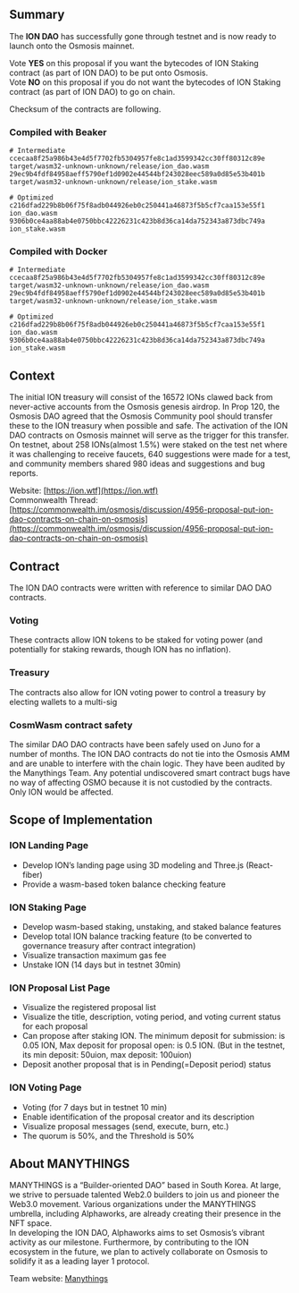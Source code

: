 ## Summary
The **ION DAO** has successfully gone through testnet and is now ready to launch onto the Osmosis mainnet.

Vote **YES** on this proposal if you want the bytecodes of ION Staking contract (as part of ION DAO) to be put onto Osmosis.  
Vote **NO** on this proposal if you do not want the bytecodes of ION Staking contract (as part of ION DAO) to go on chain.

Checksum of the contracts are following.

### Compiled with Beaker
```
# Intermediate
ccecaa8f25a986b43e4d5f7702fb5304957fe8c1ad3599342cc30ff80312c89e  target/wasm32-unknown-unknown/release/ion_dao.wasm
29ec9b4fdf84958aeff5790ef1d0902e44544bf243028eec589a0d85e53b401b  target/wasm32-unknown-unknown/release/ion_stake.wasm

# Optimized
c216dfad229b8b06f75f8adb044926eb0c250441a46873f5b5cf7caa153e55f1  ion_dao.wasm
9306b0ce4aa88ab4e0750bbc42226231c423b8d36ca14da752343a873dbc749a  ion_stake.wasm
```

### Compiled with Docker
```
# Intermediate
ccecaa8f25a986b43e4d5f7702fb5304957fe8c1ad3599342cc30ff80312c89e  target/wasm32-unknown-unknown/release/ion_dao.wasm
29ec9b4fdf84958aeff5790ef1d0902e44544bf243028eec589a0d85e53b401b  target/wasm32-unknown-unknown/release/ion_stake.wasm

# Optimized
c216dfad229b8b06f75f8adb044926eb0c250441a46873f5b5cf7caa153e55f1  ion_dao.wasm
9306b0ce4aa88ab4e0750bbc42226231c423b8d36ca14da752343a873dbc749a  ion_stake.wasm
```

## Context

The initial ION treasury will consist of the 16572 IONs clawed back from never-active accounts from the Osmosis genesis airdrop. In Prop 120, the Osmosis DAO agreed that the Osmosis Community pool should transfer these to the ION treasury when possible and safe. The activation of the ION DAO contracts on Osmosis mainnet will serve as the trigger for this transfer.  
On testnet, about 258 IONs(almost 1.5%) were staked on the test net where it was challenging to receive faucets, 640 suggestions were made for a test, and community members shared 980 ideas and suggestions and bug reports.

Website: [https://ion.wtf](https://ion.wtf)  
Commonwealth Thread: [https://commonwealth.im/osmosis/discussion/4956-proposal-put-ion-dao-contracts-on-chain-on-osmosis](https://commonwealth.im/osmosis/discussion/4956-proposal-put-ion-dao-contracts-on-chain-on-osmosis)

## Contract
The ION DAO contracts were written with reference to similar DAO DAO contracts.

### Voting

These contracts allow ION tokens to be staked for voting power (and potentially for staking rewards, though ION has no inflation).

### Treasury

The contracts also allow for ION voting power to control a treasury by electing wallets to a multi-sig

### CosmWasm contract safety

The similar DAO DAO contracts have been safely used on Juno for a number of months. The ION DAO contracts do not tie into the Osmosis AMM and are unable to interfere with the chain logic. They have been audited by the Manythings Team. Any potential undiscovered smart contract bugs have no way of affecting OSMO because it is not custodied by the contracts. Only ION would be affected.

## Scope of Implementation

### ION Landing Page
* Develop ION’s landing page using 3D modeling and Three.js (React-fiber)
* Provide a wasm-based token balance checking feature

### ION Staking Page
* Develop wasm-based staking, unstaking, and staked balance features
* Develop total ION balance tracking feature (to be converted to governance treasury after contract integration)
* Visualize transaction maximum gas fee
* Unstake ION (14 days but in testnet 30min)

### ION Proposal List Page
* Visualize the registered proposal list
* Visualize the title, description, voting period, and voting current status for each proposal
* Can propose after staking ION. The minimum deposit for submission: is 0.05 ION, Max deposit for proposal open: is 0.5 ION. (But in the testnet, its min deposit: 50uion, max deposit: 100uion)
* Deposit another proposal that is in Pending(=Deposit period) status

### ION Voting Page
* Voting (for 7 days but in testnet 10 min)
* Enable identification of the proposal creator and its description
* Visualize proposal messages (send, execute, burn, etc.)
* The quorum is 50%, and the Threshold is 50%

## About MANYTHINGS
MANYTHINGS is a “Builder-oriented DAO” based in South Korea. At large, we strive to persuade talented Web2.0 builders to join us and pioneer the Web3.0 movement. Various organizations under the MANYTHINGS umbrella, including Alphaworks, are already creating their presence in the NFT space.  
In developing the ION DAO, Alphaworks aims to set Osmosis’s vibrant activity as our milestone. Furthermore, by contributing to the ION ecosystem in the future, we plan to actively collaborate on Osmosis to solidify it as a leading layer 1 protocol.

Team website: [Manythings](https://manythings.xyz/)